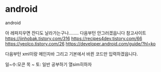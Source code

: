 # android
android


아 레파지우면 잔디도 날라가는구나........ 다음부턴 안그러겠읍니다
참고사이트 https://jinhobak.tistory.com/316
https://recipes4dev.tistory.com/66
https://yeolco.tistory.com/26
https://developer.android.com/guide/?hl=ko

다음부턴 xml이랑 메인자바 그리고 기본에서 바뀐 코드만 입력하겠읍니다.



일~수:모콘
목 ~ 토: 일반 공부하기
열sim히하자



